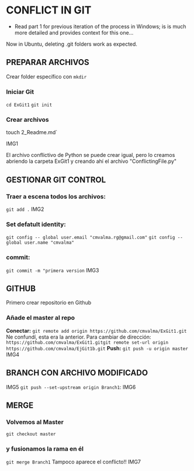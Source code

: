 # CONFLICT IN GIT

* Read part 1 for previous iteration of the process in Windows; is is much more detailed and provides context for this one...

Now in Ubuntu, deleting .git folders work as expected. 

## PREPARAR ARCHIVOS
Crear folder específico con `mkdir`
### Iniciar Git 
`cd ExGit1`
`git init` 

### Crear archivos
touch 2_Readme.md`

IMG1

El archivo conflictivo de Python se puede crear igual, pero lo creamos abriendo la carpeta ExGit1 y creando ahí el archivo "ConflictingFile.py"

## GESTIONAR GIT CONTROL
### Traer a escena todos los archivos:
`git add .`
IMG2
### Set defatult identity:
`git config -- global user.email "cmvalma.rg@gmail.com"`
`git config --global user.name "cmvalma"`
### commit:
`git commit -m "primera version`
IMG3

## GITHUB 
Primero crear repositorio en Github 
### Añade el master al repo
**Conectar:** 
 `git remote add origin https://github.com/cmvalma/ExGit1.git`
Ne confundí, esta era la anterior. Para cambiar de dirección:
`https://github.com/cmvalma/ExGit1.gitgit remote set-url origin  https://github.com/cmvalma/EjGit1b.git`
**Push:**
`git push -u origin master`
IMG4

## BRANCH CON ARCHIVO MODIFICADO

IMG5
`git push --set-upstream origin Branch1`:
IMG6

## MERGE 
### Volvemos al Master
`git checkout master`
### y fusionamos la rama en él
`git merge Branch1`
Tampoco aparece el conflicto!! 
IMG7
